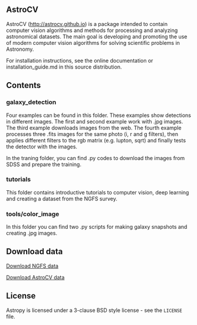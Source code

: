 ## AstroCV

AstroCV (<http://astrocv.github.io>) is a package intended to contain computer vision algorithms and methods for processing and analyzing astronomical datasets. The main goal is developing and promoting the use of modern computer vision algorithms for solving scientific problems in Astronomy.

For installation instructions, see the online documentation or installation_guide.md in this source distribution.

## Contents

### galaxy_detection

Four examples can be found in this folder. These examples show detections in different images. The first and second example work with .jpg images. The third example downloads images from the web. The fourth example processes three .fits images for the same photo (i, r and g filters), then applies different filters to the rgb matrix (e.g. lupton, sqrt) and finally tests the detector with the images. 

In the traning folder, you can find .py codes to download the images from SDSS and prepare the training.

### tutorials

This folder contains introductive tutorials to computer vision, deep learning and creating a dataset from the NGFS survey.

### tools/color_image

In this folder you can find two .py scripts for making galaxy snapshots and creating .jpg images.

## Download data

[Download NGFS data](https://www.scidrive.org/scidrive/scidrive.html?share=OGDXRuYTNlgvgti)

[Download AstroCV data](https://www.scidrive.org/scidrive/scidrive.html?share=7YANf7V8SnBzIgi)


## License
Astropy is licensed under a 3-clause BSD style license - see the
``LICENSE`` file.
